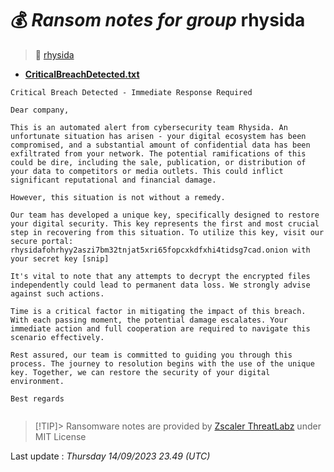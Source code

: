 # 💰 _Ransom notes for group_ rhysida
> 🔗 [rhysida](group/rhysida)
* **[CriticalBreachDetected.txt](https://ransomware.live/ransomware_notes/rhysida/CriticalBreachDetected.txt)**

```
Critical Breach Detected - Immediate Response Required

Dear company,

This is an automated alert from cybersecurity team Rhysida. An unfortunate situation has arisen - your digital ecosystem has been compromised, and a substantial amount of confidential data has been exfiltrated from your network. The potential ramifications of this could be dire, including the sale, publication, or distribution of your data to competitors or media outlets. This could inflict significant reputational and financial damage.

However, this situation is not without a remedy.

Our team has developed a unique key, specifically designed to restore your digital security. This key represents the first and most crucial step in recovering from this situation. To utilize this key, visit our secure portal: rhysidafohrhyy2aszi7bm32tnjat5xri65fopcxkdfxhi4tidsg7cad.onion with your secret key [snip]

It's vital to note that any attempts to decrypt the encrypted files independently could lead to permanent data loss. We strongly advise against such actions.

Time is a critical factor in mitigating the impact of this breach. With each passing moment, the potential damage escalates. Your immediate action and full cooperation are required to navigate this scenario effectively.

Rest assured, our team is committed to guiding you through this process. The journey to resolution begins with the use of the unique key. Together, we can restore the security of your digital environment.

Best regards


```


> [!TIP]> Ransomware notes are provided by [Zscaler ThreatLabz](https://github.com/threatlabz/ransomware_notes) under MIT License
> 




Last update : _Thursday 14/09/2023 23.49 (UTC)_

